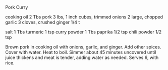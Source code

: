 Pork Curry

cooking oil	2 Tbs
pork		3 lbs, 1 inch cubes, trimmed
onions		2 large, chopped
garlic		3 cloves, crushed
ginger		1/4 t

salt		1 Tbs
turmeric		1 tsp
curry powder	1 Tbs
paprika		1/2 tsp
chili powder	1/2 tsp

Brown pork in cooking oil with onions, garlic, and ginger.
Add other spices.
Cover with water.
Heat to boil.
Simmer about 45 minutes uncovered until juice thickens and meat is tender, adding water as needed.
Serves 6, with rice.
